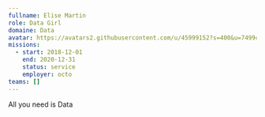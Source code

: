```yaml
---
fullname: Elise Martin
role: Data Girl
domaine: Data
avatar: https://avatars2.githubusercontent.com/u/45999152?s=400&u=7499c4202c75e73de574a27c89d2e0e6f38b86cb&v=4
missions:
  - start: 2018-12-01
    end: 2020-12-31
    status: service
    employer: octo
teams: []
---
```

All you need is Data